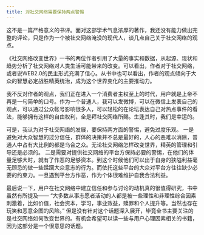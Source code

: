 ```yaml
---
title: 对社交网络需要保持两点警惕
---
```


这不是一篇严格意义的书评。面对这部学术气息浓厚的著作，我还没有能力做出完整的评论，只是作为一个被社交网络淹没的现代人，谈几点自己关于社交网络的观点。

《社交网络改变世界》一书的两位作者引用了大量的事实和数据，从起源、现状和趋势分析了社交网络对人类生活可能带来的改变。可以看出，作者对于社交网络，或者说WEB2.0的民主形式充满了信心。从书中也可以看出，作者的观点倾向于大众的智慧必定战胜精英统治，成为这个世界变化的主要推动力。

我不反对作者的观点，我们正在进入一个消费者主权至上的时代，用户就是上帝不再是一句简单的口号。作为一个普通人，我可以发微博，可以在微信上发表自己的观点，可以通过公众帐号影响很多人，可以轻松的在论坛表达自己对热点事件的看法，能够拥有这样的自由权利，全是拜社交网络所赐。生逢其时，我们是幸运的。

可是，我认为对于社交网络的发展，要保持两方面的警惕，避免过度乐观。
一是避免对大众智慧的过分信任，群体的决策并不总是最好的，人心的恶难以消除，普通人中占有大比例的都是乌合之众。无论社交网络怎样改变世界，精英的管理和引导还是必须的。
二是需要对提供社交网络的平台方保持必要的警惕，在他们的体量足够大时，就有了作恶的足够资本。到这个时候他们可以出于自身的狭隘利益毫无顾忌的做一些蹂躏大众意志的行为。而依托这些平台的大众对平台方往往缺少必要的约束力。一旦遇到平台方作恶，作为个体很难维护自我合法利益。

最后说一下，用户在社交网络中建立信任和参与讨论的动机真的很值得研究，书中虽然有所提及——
“大多数从事志愿者活动的人都是被一些理性和非理性综合因素刺激着，比如价值，社会资本，学习，事业效益，赎罪和个人提升等。当然也存在玩笑和恶意企图的风险。”
但是没有针对这个话题深入展开，毕竟全书主要关注的是社交网络如何改变世界的。有机会希望可以读一些与用户心理因素相关的书籍，因为这部分是一个很意思的话题。